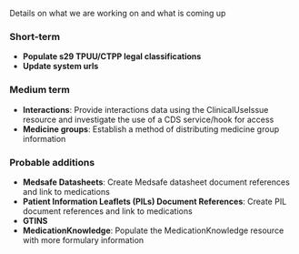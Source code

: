 Details on what we are working on and what is coming up

### Short-term

- **Populate s29 TPUU/CTPP legal classifications**
- **Update system urls**

### Medium term

- **Interactions**: Provide interactions data using the ClinicalUseIssue resource and investigate the use of a CDS service/hook for access
- **Medicine groups**: Establish a method of distributing medicine group information

### Probable additions

- **Medsafe Datasheets**: Create Medsafe datasheet document references and link to medications
- **Patient Information Leaflets (PILs) Document References**: Create PIL document references and link to medications
- **GTINS**
- **MedicationKnowledge**: Populate the MedicationKnowledge resource with more formulary information
